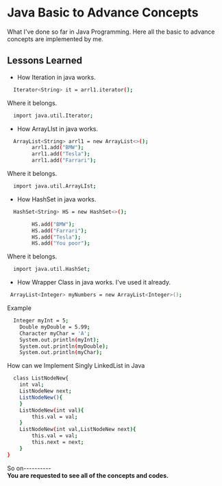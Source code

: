 # Java Basic to Advance Concepts

What I've done so far in Java Programming.
Here all the basic to advance concepts are implemented by me.


## Lessons Learned

- How Iteration in java works.
```bash
  Iterator<String> it = arrl1.iterator();
```
Where it belongs.
```bash
  import java.util.Iterator;
```

- How ArrayLIst in java works.
```bash
  ArrayList<String> arrl1 = new ArrayList<>();
        arrl1.add("BMW");
        arrl1.add("Tesla");
        arrl1.add("Farrari");
```
Where it belongs.
```bash
  import java.util.ArrayLIst;
```

- How HashSet in java works.
```bash
  HashSet<String> HS = new HashSet<>();

        HS.add("BMW");
        HS.add("Farrari");
        HS.add("Tesla");
        HS.add("You poor");
```
Where it belongs.
```bash
  import java.util.HashSet;
```

- How Wrapper Class in java works. I've used it already.
```bash
 ArrayList<Integer> myNumbers = new ArrayList<Integer>();
```
Example
```bash
  Integer myInt = 5;
    Double myDouble = 5.99;
    Character myChar = 'A';
    System.out.println(myInt);
    System.out.println(myDouble);
    System.out.println(myChar);
```
How can we Implement Singly LinkedList in Java
```bash
  class ListNodeNew{
    int val;
    ListNodeNew next;
    ListNodeNew(){
    }
    ListNodeNew(int val){
        this.val = val;
    }
    ListNodeNew(int val,ListNodeNew next){
        this.val = val;
        this.next = next;
    }
}
```

So on----------  
**You are requested to see all of the concepts and codes.**


